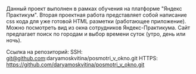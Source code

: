 Данный проект выполнен в рамках обучения на платформе "Яндекс Практикум". Вторая проектная работа представляет собой написание css кода для уже готовой HTML разметки (работающее приложение). Можно посмотреть вид из окна сотрудников Яндекс-Практикума. Сайт предлагает поиск по городам и выбор времени суток (утро, день или ночь).

Ссылка на репозиторий: SSH: git@github.com:daryamoskvitina/posmotri_v_okno.git HTTPS: https://github.com/daryamoskvitina/posmotri_v_okno.git